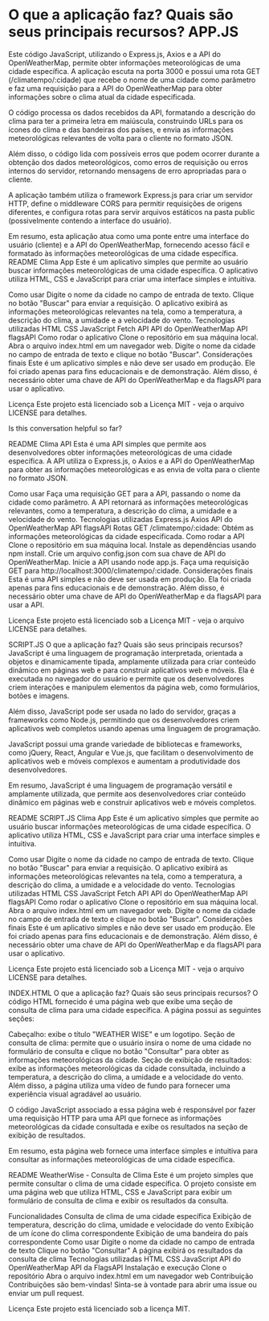 # O que a aplicação faz? Quais são seus principais recursos? APP.JS
Este código JavaScript, utilizando o Express.js, Axios e a API do OpenWeatherMap, permite obter informações meteorológicas de uma cidade específica. A aplicação escuta na porta 3000 e possui uma rota GET (/climatempo/:cidade) que recebe o nome de uma cidade como parâmetro e faz uma requisição para a API do OpenWeatherMap para obter informações sobre o clima atual da cidade especificada.

O código processa os dados recebidos da API, formatando a descrição do clima para ter a primeira letra em maiúscula, construindo URLs para os ícones do clima e das bandeiras dos países, e envia as informações meteorológicas relevantes de volta para o cliente no formato JSON.

Além disso, o código lida com possíveis erros que podem ocorrer durante a obtenção dos dados meteorológicos, como erros de requisição ou erros internos do servidor, retornando mensagens de erro apropriadas para o cliente.

A aplicação também utiliza o framework Express.js para criar um servidor HTTP, define o middleware CORS para permitir requisições de origens diferentes, e configura rotas para servir arquivos estáticos na pasta public (possivelmente contendo a interface do usuário).

Em resumo, esta aplicação atua como uma ponte entre uma interface do usuário (cliente) e a API do OpenWeatherMap, fornecendo acesso fácil e formatado às informações meteorológicas de uma cidade específica.
README
Clima App
Este é um aplicativo simples que permite ao usuário buscar informações meteorológicas de uma cidade específica. O aplicativo utiliza HTML, CSS e JavaScript para criar uma interface simples e intuitiva.

Como usar
Digite o nome da cidade no campo de entrada de texto.
Clique no botão "Buscar" para enviar a requisição.
O aplicativo exibirá as informações meteorológicas relevantes na tela, como a temperatura, a descrição do clima, a umidade e a velocidade do vento.
Tecnologias utilizadas
HTML
CSS
JavaScript
Fetch API
API do OpenWeatherMap
API flagsAPI
Como rodar o aplicativo
Clone o repositório em sua máquina local.
Abra o arquivo index.html em um navegador web.
Digite o nome da cidade no campo de entrada de texto e clique no botão "Buscar".
Considerações finais
Este é um aplicativo simples e não deve ser usado em produção. Ele foi criado apenas para fins educacionais e de demonstração. Além disso, é necessário obter uma chave de API do OpenWeatherMap e da flagsAPI para usar o aplicativo.

Licença
Este projeto está licenciado sob a Licença MIT - veja o arquivo LICENSE para detalhes.

Is this conversation helpful so far?



README
Clima API
Esta é uma API simples que permite aos desenvolvedores obter informações meteorológicas de uma cidade específica. A API utiliza o Express.js, o Axios e a API do OpenWeatherMap para obter as informações meteorológicas e as envia de volta para o cliente no formato JSON.

Como usar
Faça uma requisição GET para a API, passando o nome da cidade como parâmetro.
A API retornará as informações meteorológicas relevantes, como a temperatura, a descrição do clima, a umidade e a velocidade do vento.
Tecnologias utilizadas
Express.js
Axios
API do OpenWeatherMap
API flagsAPI
Rotas
GET /climatempo/:cidade: Obtém as informações meteorológicas da cidade especificada.
Como rodar a API
Clone o repositório em sua máquina local.
Instale as dependências usando npm install.
Crie um arquivo config.json com sua chave de API do OpenWeatherMap.
Inicie a API usando node app.js.
Faça uma requisição GET para http://localhost:3000/climatempo/:cidade.
Considerações finais
Esta é uma API simples e não deve ser usada em produção. Ela foi criada apenas para fins educacionais e de demonstração. Além disso, é necessário obter uma chave de API do OpenWeatherMap e da flagsAPI para usar a API.

Licença
Este projeto está licenciado sob a Licença MIT - veja o arquivo LICENSE para detalhes.

SCRIPT.JS
O que a aplicação faz? Quais são seus principais recursos?
JavaScript é uma linguagem de programação interpretada, orientada a objetos e dinamicamente tipada, amplamente utilizada para criar conteúdo dinâmico em páginas web e para construir aplicativos web e móveis. Ela é executada no navegador do usuário e permite que os desenvolvedores criem interações e manipulem elementos da página web, como formulários, botões e imagens.

Além disso, JavaScript pode ser usada no lado do servidor, graças a frameworks como Node.js, permitindo que os desenvolvedores criem aplicativos web completos usando apenas uma linguagem de programação.

JavaScript possui uma grande variedade de bibliotecas e frameworks, como jQuery, React, Angular e Vue.js, que facilitam o desenvolvimento de aplicativos web e móveis complexos e aumentam a produtividade dos desenvolvedores.

Em resumo, JavaScript é uma linguagem de programação versátil e amplamente utilizada, que permite aos desenvolvedores criar conteúdo dinâmico em páginas web e construir aplicativos web e móveis completos.

README SCRIPT.JS
Clima App
Este é um aplicativo simples que permite ao usuário buscar informações meteorológicas de uma cidade específica. O aplicativo utiliza HTML, CSS e JavaScript para criar uma interface simples e intuitiva.

Como usar
Digite o nome da cidade no campo de entrada de texto.
Clique no botão "Buscar" para enviar a requisição.
O aplicativo exibirá as informações meteorológicas relevantes na tela, como a temperatura, a descrição do clima, a umidade e a velocidade do vento.
Tecnologias utilizadas
HTML
CSS
JavaScript
Fetch API
API do OpenWeatherMap
API flagsAPI
Como rodar o aplicativo
Clone o repositório em sua máquina local.
Abra o arquivo index.html em um navegador web.
Digite o nome da cidade no campo de entrada de texto e clique no botão "Buscar".
Considerações finais
Este é um aplicativo simples e não deve ser usado em produção. Ele foi criado apenas para fins educacionais e de demonstração. Além disso, é necessário obter uma chave de API do OpenWeatherMap e da flagsAPI para usar o aplicativo.

Licença
Este projeto está licenciado sob a Licença MIT - veja o arquivo LICENSE para detalhes.

INDEX.HTML
O que a aplicação faz? Quais são seus principais recursos?
O código HTML fornecido é uma página web que exibe uma seção de consulta de clima para uma cidade específica. A página possui as seguintes seções:

Cabeçalho: exibe o título "WEATHER WISE" e um logotipo.
Seção de consulta de clima: permite que o usuário insira o nome de uma cidade no formulário de consulta e clique no botão "Consultar" para obter as informações meteorológicas da cidade.
Seção de exibição de resultados: exibe as informações meteorológicas da cidade consultada, incluindo a temperatura, a descrição do clima, a umidade e a velocidade do vento.
Além disso, a página utiliza uma vídeo de fundo para fornecer uma experiência visual agradável ao usuário.

O código JavaScript associado a essa página web é responsável por fazer uma requisição HTTP para uma API que fornece as informações meteorológicas da cidade consultada e exibe os resultados na seção de exibição de resultados.

Em resumo, esta página web fornece uma interface simples e intuitiva para consultar as informações meteorológicas de uma cidade específica.

README 
WeatherWise - Consulta de Clima
Este é um projeto simples que permite consultar o clima de uma cidade específica. O projeto consiste em uma página web que utiliza HTML, CSS e JavaScript para exibir um formulário de consulta de clima e exibir os resultados da consulta.

Funcionalidades
Consulta de clima de uma cidade específica
Exibição de temperatura, descrição do clima, umidade e velocidade do vento
Exibição de um ícone do clima correspondente
Exibição de uma bandeira do país correspondente
Como usar
Digite o nome da cidade no campo de entrada de texto
Clique no botão "Consultar"
A página exibirá os resultados da consulta de clima
Tecnologias utilizadas
HTML
CSS
JavaScript
API do OpenWeatherMap
API da FlagsAPI
Instalação e execução
Clone o repositório
Abra o arquivo index.html em um navegador web
Contribuição
Contribuições são bem-vindas! Sinta-se à vontade para abrir uma issue ou enviar um pull request.

Licença
Este projeto está licenciado sob a licença MIT.
